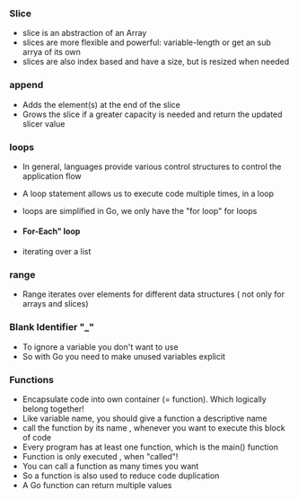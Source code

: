 ### Slice ###
- slice is an abstraction of an Array
- slices are more flexible and powerful: variable-length or get an sub arrya of its own
- slices are also index based and have a size, but is resized when needed


### append ###
- Adds the element(s) at the end of the slice
- Grows the slice if a greater capacity is needed and return the updated slicer value

### loops ###
- In general, languages provide various control structures to control the application flow
- A loop statement allows us to execute code multiple times, in a loop
- loops are simplified in Go, we only have the "for loop" for loops

 - #### For-Each" loop ####
  - iterating over a list

### range ###
- Range iterates over elements for different data structures ( not only for arrays and slices)

### Blank Identifier "_" ###
- To ignore a variable you don't want to use
- So with Go you need to make unused variables explicit


### Functions ###
- Encapsulate code into own container (= function). Which logically belong together!
- Like variable name, you should give a function a descriptive name
- call the function by its name , whenever you want to execute this block of code
- Every program has at least one function, which is the main() function
- Function is only executed , when "called"!
- You can call a function as many times you want
- So a function is also used to reduce code duplication
- A Go function can return multiple values

